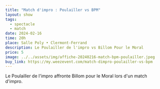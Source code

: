 ```yaml
---
title: "Match d'impro : Poulailler vs BPM"
layout: show
tags:
  - spectacle
  - match
date: 2024-02-16
time: 20h
place: Salle Poly • Clermont-Ferrand
description: Le Poulailler de l'impro vs Billom Pour le Moral
price: 5
image: ../../assets/img/affiche-20240216-match-bpm-poulailler.jpeg
buy_link: https://my.weezevent.com/match-dimpro-poulailler-vs-bpm
---
```


Le Poulailler de l'impro affronte Billom pour le Moral lors d'un match d'impro.
